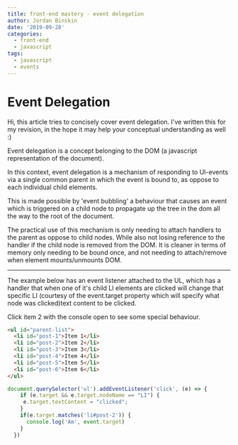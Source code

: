 ```yaml
---
title: front-end mastery - event delegation
author: Jordan Binskin
date: '2019-09-28'
categories:
  - front-end
  - javascript
tags:
  - javascript
  - events
---
```


# Event Delegation

Hi, this article tries to concisely cover event delegation. I've written this for my revision, in the hope it may help your conceptual understanding as well :)

Event delegation is a concept belonging to the DOM (a javascript representation of the document).
    
In this context, event delegation is a mechanism of responding to UI-events via a single common parent in which the event is bound to, as oppose to each individual child elements.

This is made possible by 'event bubbling' a behaviour that causes an event which is triggered on a child node to propagate up the tree in the dom all the way to the root of the document.

The practical use of this mechanism is only needing to attach handlers to the parent as oppose to child nodes. While also not losing reference to the handler if the child node is removed from the DOM. It is cleaner in terms of memory only needing to be bound once, and not needing to attach/remove when element mounts/unmounts DOM.

<hr/>

The example below has an event listener attached to the UL, which has a handler that when one of it's child LI elements are clicked will change that specific LI (courtesy of the event.target property which will specify what node was clicked)text content to be clicked. 

Click item 2 with the console open to see some special behaviour.

~~~html
<ul id="parent-list">
  <li id="post-1">Item 1</li>
  <li id="post-2">Item 2</li>
  <li id="post-3">Item 3</li>
  <li id="post-4">Item 4</li>
  <li id="post-5">Item 5</li>
  <li id="post-6">Item 6</li>
</ul>
~~~

~~~javascript
document.querySelector('ul').addEventListener('click', (e) => {
    if (e.target && e.target.nodeName == "LI") {
     e.target.textContent = "clicked";
    }
    if(e.target.matches('li#post-2')) {
      console.log('Am', event.target)
    }
  })
~~~
